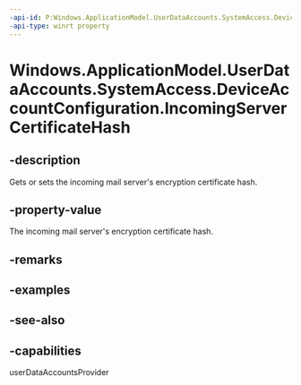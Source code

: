 ```yaml
---
-api-id: P:Windows.ApplicationModel.UserDataAccounts.SystemAccess.DeviceAccountConfiguration.IncomingServerCertificateHash
-api-type: winrt property
---
```


<!-- Property syntax
public string IncomingServerCertificateHash { get;  set; }
-->

# Windows.ApplicationModel.UserDataAccounts.SystemAccess.DeviceAccountConfiguration.IncomingServerCertificateHash

## -description
Gets or sets the incoming mail server's encryption certificate hash.

## -property-value
The incoming mail server's encryption certificate hash.

## -remarks

## -examples

## -see-also


## -capabilities
userDataAccountsProvider